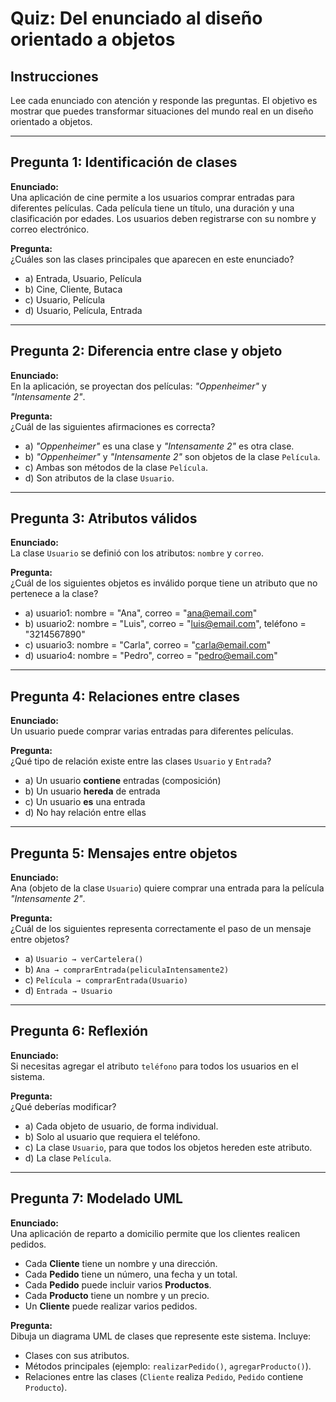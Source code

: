 # Quiz: Del enunciado al diseño orientado a objetos

## Instrucciones
Lee cada enunciado con atención y responde las preguntas. El objetivo es mostrar que puedes transformar situaciones del mundo real en un diseño orientado a objetos.

---

## Pregunta 1: Identificación de clases

**Enunciado:**  
Una aplicación de cine permite a los usuarios comprar entradas para diferentes películas. Cada película tiene un título, una duración y una clasificación por edades. Los usuarios deben registrarse con su nombre y correo electrónico.  

**Pregunta:**  
¿Cuáles son las clases principales que aparecen en este enunciado?  

- a) Entrada, Usuario, Película  
- b) Cine, Cliente, Butaca  
- c) Usuario, Película  
- d) Usuario, Película, Entrada  

---

## Pregunta 2: Diferencia entre clase y objeto

**Enunciado:**  
En la aplicación, se proyectan dos películas: *"Oppenheimer"* y *"Intensamente 2"*.  

**Pregunta:**  
¿Cuál de las siguientes afirmaciones es correcta?  

- a) *"Oppenheimer"* es una clase y *"Intensamente 2"* es otra clase.  
- b) *"Oppenheimer"* y *"Intensamente 2"* son objetos de la clase `Película`.  
- c) Ambas son métodos de la clase `Película`.  
- d) Son atributos de la clase `Usuario`.  

---

## Pregunta 3: Atributos válidos

**Enunciado:**  
La clase `Usuario` se definió con los atributos: `nombre` y `correo`.  

**Pregunta:**  
¿Cuál de los siguientes objetos es inválido porque tiene un atributo que no pertenece a la clase?  

- a) usuario1: nombre = "Ana", correo = "ana@email.com"  
- b) usuario2: nombre = "Luis", correo = "luis@email.com", teléfono = "3214567890"  
- c) usuario3: nombre = "Carla", correo = "carla@email.com"  
- d) usuario4: nombre = "Pedro", correo = "pedro@email.com"  

---

## Pregunta 4: Relaciones entre clases

**Enunciado:**  
Un usuario puede comprar varias entradas para diferentes películas.  

**Pregunta:**  
¿Qué tipo de relación existe entre las clases `Usuario` y `Entrada`?  

- a) Un usuario **contiene** entradas (composición)  
- b) Un usuario **hereda** de entrada  
- c) Un usuario **es** una entrada  
- d) No hay relación entre ellas  

---

## Pregunta 5: Mensajes entre objetos

**Enunciado:**  
Ana (objeto de la clase `Usuario`) quiere comprar una entrada para la película *"Intensamente 2"*.  

**Pregunta:**  
¿Cuál de los siguientes representa correctamente el paso de un mensaje entre objetos?  

- a) `Usuario → verCartelera()`  
- b) `Ana → comprarEntrada(peliculaIntensamente2)`  
- c) `Película → comprarEntrada(Usuario)`  
- d) `Entrada → Usuario`  

---

## Pregunta 6: Reflexión

**Enunciado:**  
Si necesitas agregar el atributo `teléfono` para todos los usuarios en el sistema.  

**Pregunta:**  
¿Qué deberías modificar?  

- a) Cada objeto de usuario, de forma individual.  
- b) Solo al usuario que requiera el teléfono.  
- c) La clase `Usuario`, para que todos los objetos hereden este atributo.  
- d) La clase `Película`.  

---

## Pregunta 7: Modelado UML

**Enunciado:**  
Una aplicación de reparto a domicilio permite que los clientes realicen pedidos.  
- Cada **Cliente** tiene un nombre y una dirección.  
- Cada **Pedido** tiene un número, una fecha y un total.  
- Cada **Pedido** puede incluir varios **Productos**.  
- Cada **Producto** tiene un nombre y un precio.  
- Un **Cliente** puede realizar varios pedidos.  

**Pregunta:**  
Dibuja un diagrama UML de clases que represente este sistema. Incluye:  
- Clases con sus atributos.  
- Métodos principales (ejemplo: `realizarPedido()`, `agregarProducto()`).  
- Relaciones entre las clases (`Cliente` realiza `Pedido`, `Pedido` contiene `Producto`).  

